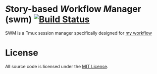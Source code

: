 # *S*tory-based *W*orkflow *M*anager (swm) [![Build Status](https://travis-ci.org/kalbasit/swm.svg?branch=master)](https://travis-ci.org/kalbasit/swm)

SWM is a Tmux session manager specifically designed for [my workflow][1]

[1]: https://github.com/kalbasit/workflow

# License

All source code is licensed under the [MIT License](LICENSE).
